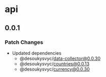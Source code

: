 # api

## 0.0.1

### Patch Changes

- Updated dependencies
  - @desoukysvyc/data-collector@0.0.30
  - @desoukysvyc/countries@0.0.13
  - @desoukysvyc/currency@0.0.30
